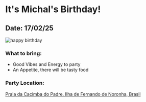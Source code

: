 <h1>It's Michal's Birthday!</h1>
<h2>Date: 17/02/25</h2>

<img src="https://png.pngtree.com/thumb_back/fw800/background/20240310/pngtree-happy-birthday-background-design-pink-image_15639603.jpg"
  alt="happy birthday" />

  <h3>What to bring:</h3>
  <ul>
    <li>Good Vibes and Energy to party</li>
    <li>An Appetite, there will be tasty food</li>
  </ul>
  <h3>Party Location:</h3>
  <a
  href="https://maps.app.goo.gl/A9CPtL8bfytnxDq8A">Praia da Cacimba do Padre. Ilha de Fernando de Noronha, Brasil </a>
  
